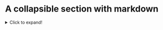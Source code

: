 # A collapsible section with markdown
<details>
  <summary>Click to expand!</summary><p>
  
  ## Heading
  1. A numbered
  2. list
     * With some
     * Sub bullets</p>
</details>

